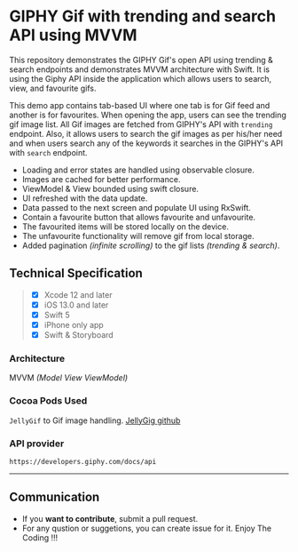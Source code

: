 # GIPHY Gif with trending and search API using MVVM
This repository demonstrates the GIPHY Gif's open API using trending & search endpoints and demonstrates MVVM architecture with Swift.
It is using the Giphy API inside the application which allows users to search, view, and favourite gifs.

This demo app contains tab-based UI where one tab is for Gif feed and another is for favourites. When opening the app, users can see the trending gif image list. All Gif images are fetched from GIPHY's API with `trending` endpoint. Also, it allows users to search the gif images as per his/her need and when users search any of the keywords it searches in the GIPHY's API with `search` endpoint.
- Loading and error states are handled using observable closure.
- Images are cached for better performance.
- ViewModel & View bounded using swift closure.
- UI refreshed with the data update.
- Data passed to the next screen and populate UI using RxSwift.
- Contain a favourite button that allows favourite and unfavourite.
- The favourited items will be stored locally on the device.
- The unfavourite functionality will remove gif from local storage.
- Added pagination _(infinite scrolling)_ to the gif lists _(trending & search)_.


## Technical Specification

>  - [x] Xcode 12 and later 
>  - [x] iOS 13.0 and later
>  - [x] Swift 5
>  - [x] iPhone only app
>  - [x] Swift & Storyboard

### Architecture
MVVM *(Model View ViewModel)*

### Cocoa Pods Used
`JellyGif` to Gif image handling.
[JellyGig github](https://github.com/TaLinh/JellyGif)


### API provider
`https://developers.giphy.com/docs/api`

---------- 

## Communication

-   If you  **want to contribute**, submit a pull request.
-   For any qustion or suggetions, you can create issue for it. Enjoy The Coding !!!
